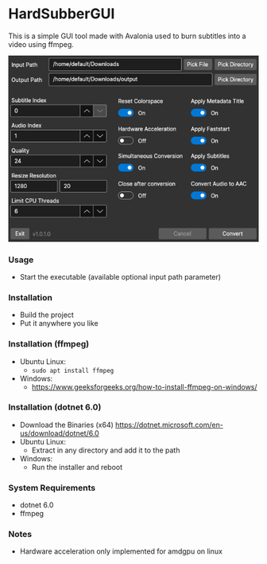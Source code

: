 # HardSubberGUI

This is a simple GUI tool made with Avalonia used to burn subtitles into a video using ffmpeg.

![image](image.png)

### Usage
* Start the executable (available optional input path parameter)

### Installation
* Build the project
* Put it anywhere you like

### Installation (ffmpeg)
* Ubuntu Linux:
  * `sudo apt install ffmpeg`
* Windows:
  * https://www.geeksforgeeks.org/how-to-install-ffmpeg-on-windows/

### Installation (dotnet 6.0)
* Download the Binaries (x64) https://dotnet.microsoft.com/en-us/download/dotnet/6.0
* Ubuntu Linux:
  * Extract in any directory and add it to the path
* Windows:
  * Run the installer and reboot

### System Requirements
* dotnet 6.0
* ffmpeg

### Notes
* Hardware acceleration only implemented for amdgpu on linux
